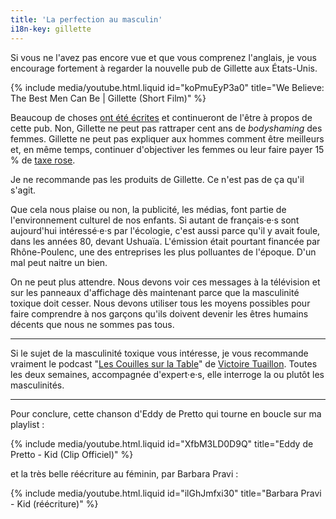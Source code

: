 ```yaml
---
title: 'La perfection au masculin'
i18n-key: gillette
---
```


Si vous ne l'avez pas encore vue et que vous comprenez l'anglais, je vous
encourage fortement à regarder la nouvelle pub de Gillette aux États-Unis.

<!-- more -->

{% include media/youtube.html.liquid id="koPmuEyP3a0" title="We Believe: The Best Men Can Be | Gillette (Short Film)" %}

Beaucoup de choses
[ont été écrites](http://cheekmagazine.fr/societe/pub-gillette-masculinistes/)
et continueront de l'être à propos de cette pub. Non, Gillette ne peut pas
rattraper cent ans de _bodyshaming_ des femmes. Gillette ne peut pas expliquer
aux hommes comment être meilleurs et, en même temps, continuer d'objectiver les
femmes ou leur faire payer 15 % de
[taxe rose](https://www.neonmag.fr/produits-pour-femmes-plus-chers-la-taxe-rose-existe-t-elle-vraiment-505677.html).

Je ne recommande pas les produits de Gillette. Ce n'est pas de ça qu'il s'agit.

Que cela nous plaise ou non, la publicité, les médias, font partie de
l'environnement culturel de nos enfants. Si autant de français·e·s sont
aujourd'hui intéressé·e·s par l'écologie, c'est aussi parce qu'il y avait foule,
dans les années 80, devant Ushuaïa. L'émission était pourtant financée par
Rhône-Poulenc, une des entreprises les plus polluantes de l'époque. D'un mal
peut naitre un bien.

On ne peut plus attendre. Nous devons voir ces messages à la télévision et sur
les panneaux d'affichage dès maintenant parce que la masculinité toxique doit
cesser. Nous devons utiliser tous les moyens possibles pour faire comprendre à
nos garçons qu'ils doivent devenir les êtres humains décents que nous ne sommes
pas tous.

---

Si le sujet de la masculinité toxique vous intéresse, je vous recommande
vraiment le podcast
"[Les Couilles sur la Table](https://www.binge.audio/category/les-couilles-sur-la-table/)"
de [Victoire Tuaillon](https://twitter.com/vtuaillon). Toutes les deux semaines,
accompagnée d'expert·e·s, elle interroge la ou plutôt les masculinités.

---

Pour conclure, cette chanson d'Eddy de Pretto qui tourne en boucle sur ma
playlist :

{% include media/youtube.html.liquid id="XfbM3LD0D9Q" title="Eddy de Pretto - Kid (Clip Officiel)" %}

et la très belle réécriture au féminin, par Barbara Pravi :

{% include media/youtube.html.liquid id="ilGhJmfxi30" title="Barbara Pravi - Kid (réécriture)" %}
